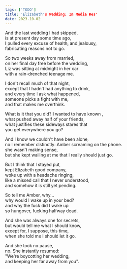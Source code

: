 ```yaml
---
tags: ['TODO']
title: 'Elizabeth's Wedding: In Media Res'
date: 2023-10-02
---
```


And the last wedding I had skipped,  
is at present day some time ago,  
I pulled every excuse of health, and jealousy,  
fabricating reasons not to go.

So two weeks away from married,  
on her final day free before the wedding,  
Liz was sitting at midnight in her car  
with a rain-drenched teenage me.

I don't recall much of that night,  
except that I hadn't had anything to drink,  
and every time I ask what happened,  
someone picks a fight with me,  
and that makes me overthink.

What is it that you did? I wanted to have known ,  
what pushed away half of your friends,  
what justifies these sideways stares that  
you get everywhere you go?

And I know we couldn't have been alone,  
no I remember distinctly: Amber screaming on the phone.  
she wasn't making sense,  
but she kept wailing at me that I really should just go.

But I think that I stayed put,  
kept Elizabeth good company,  
woke up with a headache ringing,  
like a missed call that I never understood,  
and somehow it is still yet pending.

So tell me Amber, why...  
why would I wake up in your bed?  
and why the fuck did I wake up  
so hungover, fucking halfway dead.

And she was always one for secrets,  
but would tell me what I should know,  
except for, I suppose, this time,  
when she told me I should let it go.

And she took no pause,  
no. She instantly resumed:  
"We're boycotting her wedding,  
and keeping her far away from you".
